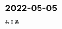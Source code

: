 # 2022-05-05

共 0 条

<!-- BEGIN WEIBO -->
<!-- 最后更新时间 Thu May 05 2022 15:01:19 GMT+0800 (China Standard Time) -->

<!-- END WEIBO -->
